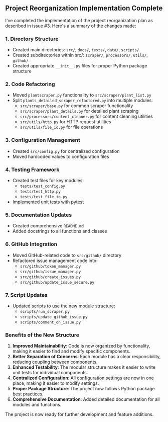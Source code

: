 ## Project Reorganization Implementation Complete

I've completed the implementation of the project reorganization plan as described in issue #3. Here's a summary of the changes made:

### 1. Directory Structure
- Created main directories: `src/`, `docs/`, `tests/`, `data/`, `scripts/`
- Created subdirectories within src/: `scraper/`, `processors/`, `utils/`, `github/`
- Created appropriate `__init__.py` files for proper Python package structure

### 2. Code Refactoring
- Moved `plantscraper.py` functionality to `src/scraper/plant_list.py`
- Split `plants_detailed_scraper_refactored.py` into multiple modules:
  - `src/scraper/base.py` for common scraper functionality
  - `src/scraper/plant_details.py` for detailed plant scraping
  - `src/processors/content_cleaner.py` for content cleaning utilities
  - `src/utils/http.py` for HTTP request utilities
  - `src/utils/file_io.py` for file operations

### 3. Configuration Management
- Created `src/config.py` for centralized configuration
- Moved hardcoded values to configuration files

### 4. Testing Framework
- Created test files for key modules:
  - `tests/test_config.py`
  - `tests/test_http.py`
  - `tests/test_file_io.py`
- Implemented unit tests with pytest

### 5. Documentation Updates
- Created comprehensive `README.md`
- Added docstrings to all functions and classes

### 6. GitHub Integration
- Moved GitHub-related code to `src/github/` directory
- Refactored issue management code into:
  - `src/github/token_manager.py`
  - `src/github/issue_manager.py`
  - `src/github/create_issues.py`
  - `src/github/update_issue_secure.py`

### 7. Script Updates
- Updated scripts to use the new module structure:
  - `scripts/run_scraper.py`
  - `scripts/update_github_issue.py`
  - `scripts/comment_on_issue.py`

### Benefits of the New Structure

1. **Improved Maintainability**: Code is now organized by functionality, making it easier to find and modify specific components.
2. **Better Separation of Concerns**: Each module has a clear responsibility, reducing coupling between components.
3. **Enhanced Testability**: The modular structure makes it easier to write unit tests for individual components.
4. **Centralized Configuration**: All configuration settings are now in one place, making it easier to modify settings.
5. **Proper Package Structure**: The project now follows Python package best practices.
6. **Comprehensive Documentation**: Added detailed documentation for all modules and functions.

The project is now ready for further development and feature additions.
